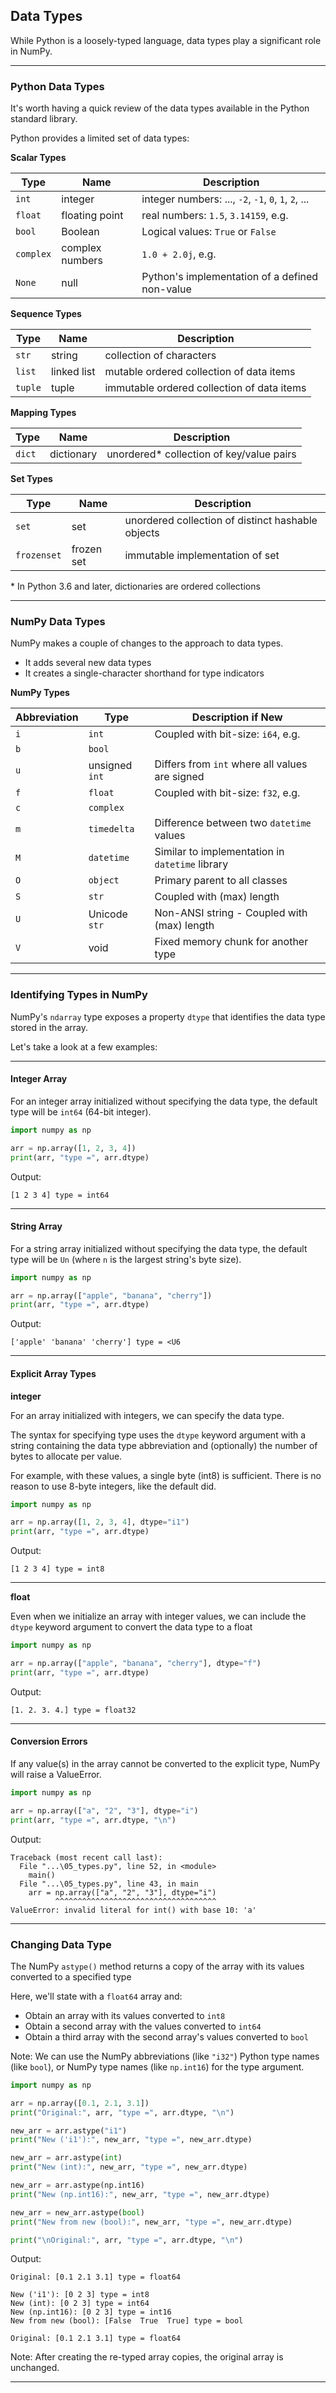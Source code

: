 ## Data Types

While Python is a loosely-typed language, data types play a significant 
role in NumPy.

---

### Python Data Types

It's worth having a quick review of the data types available in the Python
standard library.

Python provides a limited set of data types:

**Scalar Types**

|Type|Name|Description|
|-|-|-|
|`int`|integer|integer numbers: ..., `-2`, `-1`, `0`, `1`, `2`, ...|
|`float`|floating point|real numbers: `1.5`, `3.14159`, e.g.|
|`bool`|Boolean|Logical values: `True` or `False`|
|`complex`|complex numbers|`1.0 + 2.0j`, e.g.|
|`None`|null|Python's implementation of a defined non-value|

**Sequence Types**

|Type|Name|Description|
|-|-|-|
|`str`|string|collection of characters|
|`list`|linked list|mutable ordered collection of data items|
|`tuple`|tuple|immutable ordered collection of data items|

**Mapping Types**

|Type|Name|Description|
|-|-|-|
|`dict`|dictionary|unordered* collection of key/value pairs|

**Set Types**

|Type|Name|Description|
|-|-|-|
|`set`|set|unordered collection of distinct hashable objects|
|`frozenset`|frozen set|immutable implementation of set|

\* In Python 3.6 and later, dictionaries are ordered collections

---

### NumPy Data Types

NumPy makes a couple of changes to the approach to data types.

* It adds several new data types
* It creates a single-character shorthand for type indicators

**NumPy Types**

|Abbreviation|Type|Description if New|
|-|-|-|
|`i`|`int`|Coupled with bit-size: `i64`, e.g.|
|`b`|`bool`||
|`u`|unsigned `int`|Differs from `int` where all values are signed|
|`f`|`float`|Coupled with bit-size: `f32`, e.g.|
|`c`|`complex`||
|`m`|`timedelta`|Difference between two `datetime` values|
|`M`|`datetime`|Similar to implementation in `datetime` library|
|`O`|`object`|Primary parent to all classes|
|`S`|`str`|Coupled with (max) length|
|`U`|Unicode `str`|Non-ANSI string - Coupled with (max) length|
|`V`|void|Fixed memory chunk for another type|

---

### Identifying Types in NumPy

NumPy's `ndarray` type exposes a property `dtype` that identifies the
data type stored in the array.

Let's take a look at a few examples:

---

#### Integer Array

For an integer array initialized without specifying the data type, the
default type will be `int64` (64-bit integer).

```python
import numpy as np

arr = np.array([1, 2, 3, 4])
print(arr, "type =", arr.dtype)
```

Output:

```
[1 2 3 4] type = int64 
```

---

#### String Array

For a string array initialized without specifying the data type, the
default type will be `Un` (where `n` is the largest string's byte size).

```python
import numpy as np

arr = np.array(["apple", "banana", "cherry"])
print(arr, "type =", arr.dtype)
```

Output:

```
['apple' 'banana' 'cherry'] type = <U6
```

---

#### Explicit Array Types

**integer**

For an array initialized with integers, we can specify the data type.

The syntax for specifying type uses the `dtype` keyword argument with
a string containing the data type abbreviation and (optionally) the
number of bytes to allocate per value.

For example, with these values, a single byte (int8) is sufficient. There
is no reason to use 8-byte integers, like the default did.

```python
import numpy as np

arr = np.array([1, 2, 3, 4], dtype="i1")
print(arr, "type =", arr.dtype)
```

Output:

```
[1 2 3 4] type = int8
```

---

**float**

Even when we initialize an array with integer values, we can include the
`dtype` keyword argument to convert the data type to a float 

```python
import numpy as np

arr = np.array(["apple", "banana", "cherry"], dtype="f")
print(arr, "type =", arr.dtype)
```

Output:

```
[1. 2. 3. 4.] type = float32
```

---

#### Conversion Errors

If any value(s) in the array cannot be converted to the explicit type,
NumPy will raise a ValueError.

```python
import numpy as np

arr = np.array(["a", "2", "3"], dtype="i")
print(arr, "type =", arr.dtype, "\n")
```

Output:

```
Traceback (most recent call last):
  File "...\05_types.py", line 52, in <module>
    main()
  File "...\05_types.py", line 43, in main
    arr = np.array(["a", "2", "3"], dtype="i")
          ^^^^^^^^^^^^^^^^^^^^^^^^^^^^^^^^^^^^
ValueError: invalid literal for int() with base 10: 'a'
```

---

### Changing Data Type

The NumPy `astype()` method returns a copy of the array with its values
converted to a specified type

Here, we'll state with a `float64` array and:

* Obtain an array with its values converted to `int8`
* Obtain a second array with the values converted to `int64`
* Obtain a third array with the second array's values converted to `bool`

Note: We can use the NumPy abbreviations (like `"i32"`) Python type names 
(like `bool`), or NumPy type names (like `np.int16`) for the type 
argument.

```python
import numpy as np

arr = np.array([0.1, 2.1, 3.1])
print("Original:", arr, "type =", arr.dtype, "\n")

new_arr = arr.astype("i1")
print("New ('i1'):", new_arr, "type =", new_arr.dtype)

new_arr = arr.astype(int)
print("New (int):", new_arr, "type =", new_arr.dtype)

new_arr = arr.astype(np.int16)
print("New (np.int16):", new_arr, "type =", new_arr.dtype)

new_arr = new_arr.astype(bool)
print("New from new (bool):", new_arr, "type =", new_arr.dtype)

print("\nOriginal:", arr, "type =", arr.dtype, "\n")
```

Output:

```
Original: [0.1 2.1 3.1] type = float64 

New ('i1'): [0 2 3] type = int8
New (int): [0 2 3] type = int64
New (np.int16): [0 2 3] type = int16
New from new (bool): [False  True  True] type = bool

Original: [0.1 2.1 3.1] type = float64
```

Note: After creating the re-typed array copies, the original array is 
unchanged.

---

